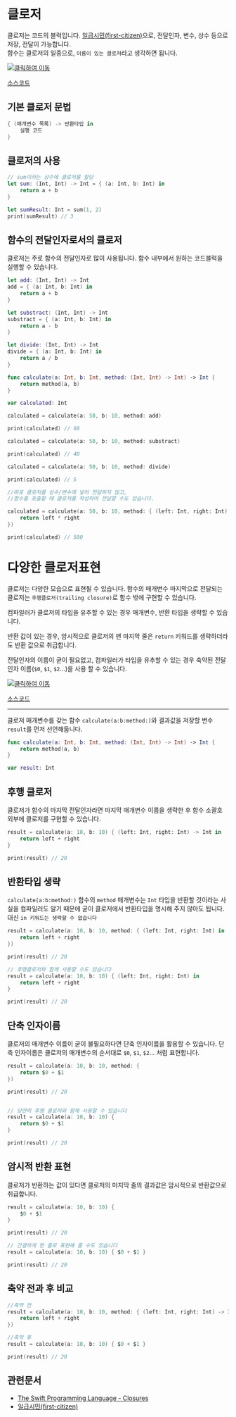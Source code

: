 # 클로저

클로저는 코드의 블럭입니다. [일급시민(first-citizen)](https://ko.wikipedia.org/wiki/일급_객체)으로, 전달인자, 변수, 상수 등으로 저장, 전달이 가능합니다.  
함수는 클로저의 일종으로, `이름이 있는 클로저`라고 생각하면 됩니다.


[![클릭하여 이동](http://img.youtube.com/vi/Ix9gGuupjBU/0.jpg)](http://www.youtube.com/watch?v=Ix9gGuupjBU "closure")

[소스코드](closure.swift)


## 기본 클로저 문법

```swift
{ (매개변수 목록) -> 반환타입 in
    실행 코드
}
```
## 클로저의 사용
```swift
// sum이라는 상수에 클로저를 할당
let sum: (Int, Int) -> Int = { (a: Int, b: Int) in
    return a + b
}

let sumResult: Int = sum(1, 2)
print(sumResult) // 3
```

## 함수의 전달인자로서의 클로저

클로저는 주로 함수의 전달인자로 많이 사용됩니다. 함수 내부에서 원하는 코드블럭을 실행할 수 있습니다.

```swift
let add: (Int, Int) -> Int
add = { (a: Int, b: Int) in
    return a + b
}

let substract: (Int, Int) -> Int
substract = { (a: Int, b: Int) in
    return a - b
}

let divide: (Int, Int) -> Int
divide = { (a: Int, b: Int) in
    return a / b
}

func calculate(a: Int, b: Int, method: (Int, Int) -> Int) -> Int {
    return method(a, b)
}

var calculated: Int

calculated = calculate(a: 50, b: 10, method: add)

print(calculated) // 60

calculated = calculate(a: 50, b: 10, method: substract)

print(calculated) // 40

calculated = calculate(a: 50, b: 10, method: divide)

print(calculated) // 5

//따로 클로저를 상수/변수에 넣어 전달하지 않고, 
//함수를 호출할 때 클로저를 작성하여 전달할 수도 있습니다.

calculated = calculate(a: 50, b: 10, method: { (left: Int, right: Int) -> Int in
    return left * right
})

print(calculated) // 500

```


# 다양한 클로저표현
클로저는 다양한 모습으로 표현될 수 있습니다.
함수의 매개변수 마지막으로 전달되는 클로저는 `후행클로저(trailing closure)`로 함수 밖에 구현할 수 있습니다. 

컴파일러가 클로저의 타입을 유추할 수 있는 경우 매개변수, 반환 타입을 생략할 수 있습니다.

반환 값이 있는 경우, 암시적으로 클로저의 맨 마지막 줄은 `return` 키워드를 생략하더라도 반환 값으로 취급합니다.

전달인자의 이름이 굳이 필요없고, 컴파일러가 타입을 유추할 수 있는 경우 축약된 전달인자 이름(`$0`, `$1`, `$2`...)을 사용 할 수 있습니다.


[![클릭하여 이동](http://img.youtube.com/vi/WvqYKP6VgNQ/0.jpg)](http://www.youtube.com/watch?v=WvqYKP6VgNQ "closure_advanced")

[소스코드](closure.swift)


-----

클로저 매개변수를 갖는 함수 `calculate(a:b:method:)`와 결과값을 저장할 변수 `result`를 먼저 선언해둡니다.

```swift
func calculate(a: Int, b: Int, method: (Int, Int) -> Int) -> Int {
    return method(a, b)
}

var result: Int
```

## 후행 클로저
클로저가 함수의 마지막 전달인자라면 마지막 매개변수 이름을 생략한 후 함수 소괄호 외부에 클로저를 구현할 수 있습니다.

```swift
result = calculate(a: 10, b: 10) { (left: Int, right: Int) -> Int in
    return left + right
}

print(result) // 20
```

## 반환타입 생략
`calculate(a:b:method:)` 함수의 `method` 매개변수는 `Int` 타입을 반환할 것이라는 사실을 컴파일러도 알기 때문에 굳이 클로저에서 반환타입을 명시해 주지 않아도 됩니다. 
대신 `in 키워드는 생략할 수 없습니다`

```swift
result = calculate(a: 10, b: 10, method: { (left: Int, right: Int) in
    return left + right
})

print(result) // 20

// 후행클로저와 함께 사용할 수도 있습니다
result = calculate(a: 10, b: 10) { (left: Int, right: Int) in
    return left + right
}

print(result) // 20
```

## 단축 인자이름
클로저의 매개변수 이름이 굳이 불필요하다면 단축 인자이름을 활용할 수 있습니다. 단축 인자이름은 클로저의 매개변수의 순서대로 `$0`, `$1`, `$2`... 처럼 표현합니다.

```swift
result = calculate(a: 10, b: 10, method: {
    return $0 + $1
})

print(result) // 20


// 당연히 후행 클로저와 함께 사용할 수 있습니다
result = calculate(a: 10, b: 10) {
    return $0 + $1
}

print(result) // 20
```

## 암시적 반환 표현
클로저가 반환하는 값이 있다면 클로저의 마지막 줄의 결과값은 암시적으로 반환값으로 취급합니다.

```swift
result = calculate(a: 10, b: 10) {
    $0 + $1
}

print(result) // 20

// 간결하게 한 줄로 표현해 줄 수도 있습니다
result = calculate(a: 10, b: 10) { $0 + $1 }

print(result) // 20
```

## 축약 전과 후 비교

```swift
//축약 전
result = calculate(a: 10, b: 10, method: { (left: Int, right: Int) -> Int in
    return left + right
})

//축약 후
result = calculate(a: 10, b: 10) { $0 + $1 }

print(result) // 20
```

## 관련문서

* [The Swift Programming Language - Closures](https://developer.apple.com/library/content/documentation/Swift/Conceptual/Swift_Programming_Language/Closures.html)
* [일급시민(first-citizen)](https://ko.wikipedia.org/wiki/일급_객체)